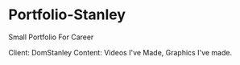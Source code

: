 # Portfolio-Stanley
Small Portfolio For Career

Client: DomStanley
Content: Videos I've Made, Graphics I've made.
